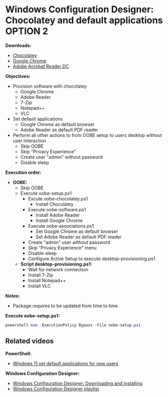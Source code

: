 # Windows Configuration Designer: Chocolatey and default applications OPTION 2

<b>Downloads:</b>

* [Chocolatey](https://github.com/chocolatey/choco)
* [Google Chrome](https://chromeenterprise.google/browser/download/#windows-tab)
* [Adobe Acrobat Reader DC](https://get.adobe.com/reader/enterprise/)

<b>Objectives:</b>

* Provision software with chocolatey
    * Google Chrome
    * Adobe Reader
    * 7-Zip
    * Notepad++
    * VLC
* Set default applications
    * Google Chrome as default browser
    * Adobe Reader as default PDF reader
* Perform all other actions to from OOBE setup to users desktop without user interaction
    * Skip OOBE
    * Skip "Privacy Experience"
    * Create user "admin" without password
    * Disable sleep

<b>Execution order:</b>

* <b>OOBE:</b>
    * Skip OOBE
    * Execute oobe-setup.ps1
        * Excute oobe-chocolatey.ps1
            * Install Chocolatey
        * Execute oobe-software.ps1
            * Install Adobe Reader
            * Install Google Chrome
        * Execute oobe-associations.ps1
            * Set Google Chrome as default browser
            * Set Adobe Reader as default PDF reader
        * Create "admin" user without password
        * Skip "Privacy Experience" menu
        * Disable sleep
        * Configure Active Setup to execute desktop-provisioning.ps1
    * <b>Script desktop-provisioning.ps1:</b>
        * Wait for network connection
        * Install 7-Zip
        * Install Notepad++
        * Install VLC

<b>Notes:</b>

* Package requires to be updated from time to time

<b>Execute oobe-setup.ps1:</b>

```powershell
powershell.exe -ExecutionPolicy Bypass -File oobe-setup.ps1
```

## Related videos

<b>PowerShell:</b>

* [Windows 11 set default applications for new users](https://youtu.be/K-o_iGZQPBo)

<b>Windows Configuration Designer:</b>

* [Windows Configuration Designer: Downloading and installing](https://youtu.be/cSa12YaNMbU)
* [Windows Configuration Designer playlist](https://www.youtube.com/playlist?list=PLVncjTDMNQ4SAh9zjdreUBYSzSf7L5IX2)